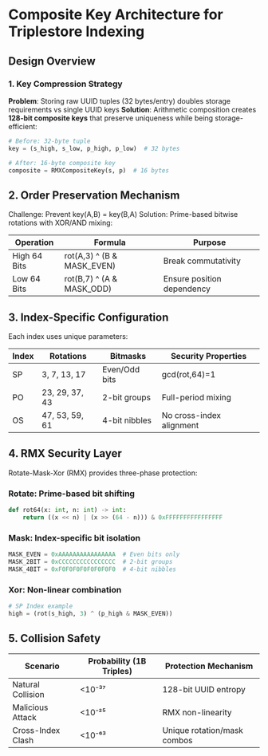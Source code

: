# Composite Key Architecture for Triplestore Indexing

## Design Overview

### 1. Key Compression Strategy
**Problem**: Storing raw UUID tuples (32 bytes/entry) doubles storage requirements vs single UUID keys
**Solution**: Arithmetic composition creates **128-bit composite keys** that preserve uniqueness while being storage-efficient:

```python
# Before: 32-byte tuple
key = (s_high, s_low, p_high, p_low)  # 32 bytes

# After: 16-byte composite key
composite = RMXCompositeKey(s, p)  # 16 bytes
```

## 2. Order Preservation Mechanism
Challenge: Prevent key(A,B) = key(B,A)
Solution: Prime-based bitwise rotations with XOR/AND mixing:

| Operation | Formula | Purpose |
|-----------|---------|---------|
| High 64 Bits | rot(A,3) ^ (B & MASK_EVEN) | Break commutativity |
| Low 64 Bits | rot(B,7) ^ (A & MASK_ODD) | Ensure position dependency |

## 3. Index-Specific Configuration
Each index uses unique parameters:

| Index | Rotations           | Bitmasks      | Security Properties     |
|-------|---------------------|---------------|-------------------------|
| SP    | 3, 7, 13, 17       | Even/Odd bits | gcd(rot,64)=1          |
| PO    | 23, 29, 37, 43     | 2-bit groups  | Full-period mixing      |
| OS    | 47, 53, 59, 61     | 4-bit nibbles | No cross-index alignment|

## 4. RMX Security Layer
Rotate-Mask-Xor (RMX) provides three-phase protection:

### Rotate: Prime-based bit shifting

```python
def rot64(x: int, n: int) -> int:
    return ((x << n) | (x >> (64 - n))) & 0xFFFFFFFFFFFFFFFF
```
### Mask: Index-specific bit isolation

```python
MASK_EVEN = 0xAAAAAAAAAAAAAAAA  # Even bits only
MASK_2BIT = 0xCCCCCCCCCCCCCCCC  # 2-bit groups
MASK_4BIT = 0xF0F0F0F0F0F0F0F0  # 4-bit nibbles
```
### Xor: Non-linear combination

```python
# SP Index example
high = (rot(s_high, 3) ^ (p_high & MASK_EVEN))
```

## 5. Collision Safety
|Scenario|	Probability (1B Triples)|	Protection Mechanism
|---|---|---|
|Natural Collision|	<10⁻³⁷|	128-bit UUID entropy
|Malicious Attack|	<10⁻²⁵|	RMX non-linearity
|Cross-Index Clash|	<10⁻⁶³|	Unique rotation/mask combos
